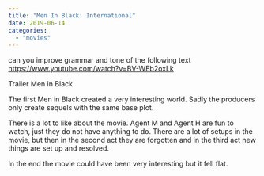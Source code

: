 ```yaml
---
title: "Men In Black: International"
date: 2019-06-14
categories:
  - "movies"
---
```


can you improve grammar and tone of the following text
https://www.youtube.com/watch?v=BV-WEb2oxLk

Trailer Men in Black

The first Men in Black created a very interesting world. Sadly the producers only create sequels with the same base plot.

There is a lot to like about the movie. Agent M and Agent H are fun to watch, just they do not have anything to do. There are a lot of setups in the movie, but then in the second act they are forgotten and in the third act new things are set up and resolved.

In the end the movie could have been very interesting but it fell flat.

